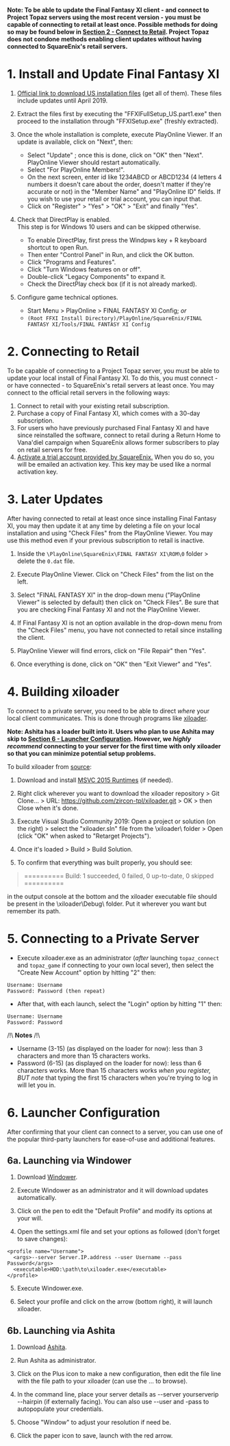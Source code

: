 **Note: To be able to update the Final Fantasy XI client - and connect to Project Topaz servers using the most recent version - you must be capable of connecting to retail at least once. Possible methods for doing so may be found below in [Section 2 - Connect to Retail](https://github.com/project-topaz/topaz/wiki/Client-setup-%5BWindows%5D#2-connecting-to-retail). Project Topaz does not condone methods enabling client updates without having connected to SquareEnix's retail servers.**

# 1. Install and Update Final Fantasy XI

1. [Official link to download US installation files](http://www.playonline.com/ff11us/download/media/install_win.html) (get all of them). These files include updates until April 2019.

2. Extract the files first by executing the "FFXIFullSetup_US.part1.exe" then proceed to the installation through "FFXISetup.exe" (freshly extracted).

3. Once the whole installation is complete, execute PlayOnline Viewer. If an update is available, click on "Next", then: 
   * Select "Update" ; once this is done, click on "OK" then "Next". PlayOnline Viewer should restart automatically.
   * Select "For PlayOnline Members!".
   * On the next screen, enter id like 1234ABCD or ABCD1234 (4 letters 4 numbers it doesn't care about the order, doesn't matter if they're accurate or not) in the "Member Name" and "PlayOnline ID"  fields. If you wish to use your retail or trial account, you can input that.
   * Click on "Register" > "Yes" > "OK" > "Exit" and finally "Yes".

4. Check that DirectPlay is enabled.  
This step is for Windows 10 users and can be skipped otherwise.
   * To enable DirectPlay, first press the Windpws key + R keyboard shortcut to open Run.
   * Then enter "Control Panel" in Run, and click the OK button.
   * Click "Programs and Features".
   * Click "Turn Windows features on or off".
   * Double-click "Legacy Components" to expand it.
   * Check the DirectPlay check box (if it is not already marked).

5. Configure game technical optiones.
   * Start Menu > PlayOnline > FINAL FANTASY XI Config; _or_
   * `(Root FFXI Install Directory)/PlayOnline/SquareEnix/FINAL FANTASY XI/Tools/FINAL FANTASY XI Config`

# 2. Connecting to Retail
To be capable of connecting to a Project Topaz server, you must be able to update your local install of Final Fantasy XI. To do this, you must connect - or have connected - to SquareEnix's retail servers at least once. You may connect to the official retail servers in the following ways:
   1. Connect to retail with your existing retail subscription.
   2. Purchase a copy of Final Fantasy XI, which comes with a 30-day subscription.
   3. For users who have previously purchased Final Fantasy XI and have since reinstalled the software, connect to retail during a Return Home to Vana'diel campaign when SquareEnix allows former subscribers to play on retail servers for free.
   4. [Activate a trial account provided by SquareEnix.](https://store.na.square-enix-games.com/en_US/product/442968/final-fantasy-xi-free-trial-pc-download) When you do so, you will be emailed an activation key. This key may be used like a normal activation key.

# 3. Later Updates

After having connected to retail at least once since installing Final Fantasy XI, you may then update it at any time by deleting a file on your local installation and using "Check Files" from the PlayOnline Viewer. You may use this method even if your previous subscription to retail is inactive.

1. Inside the `\PlayOnline\SquareEnix\FINAL FANTASY XI\ROM\0` folder > delete the `0.dat` file.

2. Execute PlayOnline Viewer. Click on "Check Files" from the list on the left.

3. Select "FINAL FANTASY XI" in the drop-down menu ("PlayOnline Viewer" is selected by default) then click on "Check Files". Be sure that you are checking Final Fantasy XI and not the PlayOnline Viewer.

4. If Final Fantasy XI is not an option available in the drop-down menu from the "Check Files" menu, you have not connected to retail since installing the client.

5. PlayOnline Viewer will find errors, click on "File Repair" then "Yes".

6. Once everything is done, click on "OK" then "Exit Viewer" and "Yes".

# 4. Building xiloader

To connect to a private server, you need to be able to direct _where_ your local client communicates. This is done through programs like [xiloader](https://github.com/zircon-tpl/xiloader/releases).

**Note: Ashita has a loader built into it. Users who plan to use Ashita may skip to [Section 6 - Launcher Configuration](https://github.com/project-topaz/topaz/wiki/Client-installation-setup-%5BWindows%5D-%28second-part%29/#6-launcher-configuration). However, we _highly recommend_ connecting to your server for the first time with only xiloader so that you can minimize potential setup problems.**

To build xiloader from [source](https://github.com/zircon-tpl/xiloader/):

1. Download and install [MSVC 2015 Runtimes](https://www.microsoft.com/en-ca/download/details.aspx?id=48145) (if needed).

2. Right click wherever you want to download the xiloader repository > Git Clone... > URL: https://github.com/zircon-tpl/xiloader.git > OK > then Close when it's done.

3. Execute Visual Studio Community 2019: Open a project or solution (on the right) > select the "xiloader.sln" file from the \xiloader\ folder > Open (click "OK" when asked to "Retarget Projects").

4. Once it's loaded > Build > Build Solution.

5. To confirm that everything was built properly, you should see:

> ========== Build: 1 succeeded, 0 failed, 0 up-to-date, 0 skipped ==========

in the output console at the bottom and the xiloader executable file should be present in the \xiloader\Debug\ folder.
Put it wherever you want but remember its path.

# 5. Connecting to a Private Server

* Execute xiloader.exe as an administrator (_after_ launching `topaz_connect` and `topaz_game` if connecting to your own local sever), then select the "Create New Account" option by hitting "2" then:
```
Username: Username
Password: Password (then repeat)
```
* After that, with each launch, select the "Login" option by hitting "1" then:
```
Username: Username
Password: Password
```

/!\ **Notes** /!\

* Username (3-15) (as displayed on the loader for now): less than 3 characters and more than 15 characters works.
* Password (6-15) (as displayed on the loader for now): less than 6 characters works. More than 15 characters works _when you register, BUT note_ that typing the first 15 characters when you're trying to log in will let you in.

# 6. Launcher Configuration
After confirming that your client can connect to a server, you can use one of the popular third-party launchers for ease-of-use and additional features.

## 6a. Launching via Windower

1. Download [Windower](http://windower.net/).

2. Execute Windower as an administrator and it will download updates automatically.

3. Click on the pen to edit the "Default Profile" and modify its options at your will.

4. Open the settings.xml file and set your options as followed (don't forget to save changes):

```
<profile name="Username">
  <args>--server Server.IP.address --user Username --pass Password</args>
  <executable>HDD:\path\to\xiloader.exe</executable>
</profile>
```

5. Execute Windower.exe.

6. Select your profile and click on the arrow (bottom right), it will launch xiloader.

## 6b. Launching via Ashita

1. Download [Ashita](https://www.ashitaxi.com/).

2. Run Ashita as administrator.

3. Click on the Plus icon to make a new configuration, then edit the file line with the file path to your xiloader (can use the ... to browse).

4. In the command line, place your server details as --server yourserverip --hairpin (if externally facing). You can also use --user and -pass to autopopulate  your credentials.

5. Choose "Window" to adjust your resolution if need be.

6. Click the paper icon to save, launch with the red arrow.